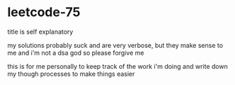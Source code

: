 # leetcode-75
title is self explanatory

my solutions probably suck and are very verbose, but they make sense to me and i'm not a dsa god so please forgive me

this is for me personally to keep track of the work i'm doing and write down my though processes to make things easier
